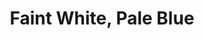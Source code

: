 ---
permalink: /index.html
layout: null
artist : OKASNO
title : Faint White, Pale Blue
url : https://www.facebook.com/OKASNO
ident: OKASNO
categories: trabajos
---